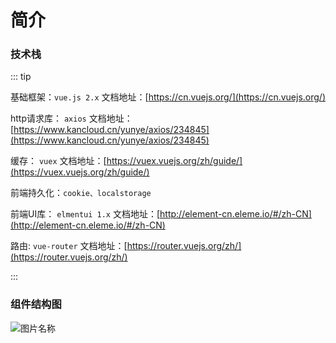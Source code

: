 
# 简介


### 技术栈
    
::: tip

基础框架：`vue.js 2.x`   文档地址：[https://cn.vuejs.org/](https://cn.vuejs.org/) 

http请求库： `axios` 文档地址：[https://www.kancloud.cn/yunye/axios/234845](https://www.kancloud.cn/yunye/axios/234845) 

缓存： `vuex` 文档地址：[https://vuex.vuejs.org/zh/guide/](https://vuex.vuejs.org/zh/guide/) 

前端持久化：`cookie、localstorage`  

前端UI库： `elmentui 1.x` 文档地址：[http://element-cn.eleme.io/#/zh-CN](http://element-cn.eleme.io/#/zh-CN) 

路由: `vue-router` 文档地址：[https://router.vuejs.org/zh/](https://router.vuejs.org/zh/) 


:::
### 组件结构图

![图片名称](/YlDocument/img/main.svg)


     
